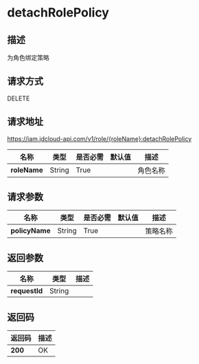 # detachRolePolicy


## 描述
为角色绑定策略

## 请求方式
DELETE

## 请求地址
https://iam.jdcloud-api.com/v1/role/{roleName}:detachRolePolicy

|名称|类型|是否必需|默认值|描述|
|---|---|---|---|---|
|**roleName**|String|True| |角色名称|

## 请求参数
|名称|类型|是否必需|默认值|描述|
|---|---|---|---|---|
|**policyName**|String|True| |策略名称|


## 返回参数
|名称|类型|描述|
|---|---|---|
|**requestId**|String| |


## 返回码
|返回码|描述|
|---|---|
|**200**|OK|
